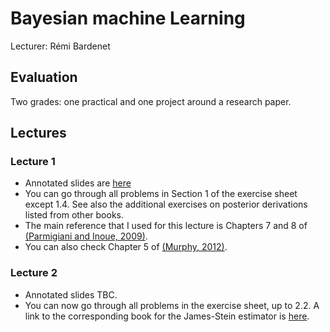 # Bayesian machine Learning
Lecturer: Rémi Bardenet

## Evaluation
Two grades: one practical and one project around a research paper.

## Lectures
### Lecture 1
* Annotated slides are [here](https://nextcloud.univ-lille.fr/index.php/s/ds5SdFWnTrEM3b6)
* You can go through all problems in Section 1 of the exercise sheet except 1.4. See also the additional exercises on posterior derivations listed from other books.
* The main reference that I used for this lecture is Chapters 7 and 8 of [(Parmigiani and Inoue, 2009)](https://www.webdepot.umontreal.ca/Usagers/perronf/MonDepotPublic/stt2100/Decision_theory.pdf).
* You can also check Chapter 5 of [(Murphy, 2012)](https://www.google.com/url?sa=t&rct=j&q=&esrc=s&source=web&cd=&cad=rja&uact=8&ved=2ahUKEwiQ6NDzhuXsAhVPLBoKHRQ3AvUQFjAAegQIBxAC&url=https%3A%2F%2Fdoc.lagout.org%2Fscience%2FArtificial%2520Intelligence%2FMachine%2520learning%2FMachine%2520Learning_%2520A%2520Probabilistic%2520Perspective%2520%255BMurphy%25202012-08-24%255D.pdf&usg=AOvVaw3X0sY_qZRP7o5WDlWa5X8V).
### Lecture 2
* Annotated slides TBC.
* You can now go through all problems in the exercise sheet, up to 2.2. A link to the corresponding book for the James-Stein estimator is [here](http://library.lol/main/A82270D055F6EE991539AC0533036E0D).